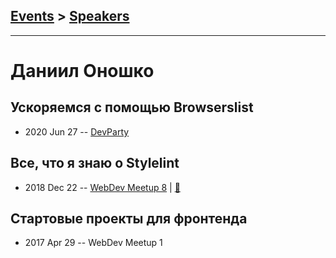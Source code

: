## [Events](../README.md) > [Speakers](../speakers.md)
---

# Даниил Оношко

## Уско­ря­ем­ся с по­мо­щью Browserslist
- 2020 Jun 27 -- [DevParty](https://www.youtube.com/watch?v=zxKwVlUPEW0)    
## Все, что я знаю о Stylelint
- 2018 Dec 22 -- [WebDev Meetup 8](https://www.youtube.com/watch?v=0-1Ds7eG968)  | [:notebook:](https://docs.google.com/presentation/d/1ETo2cD96KIBB7KOFvTZD2FnJ8klxShrrf2kY-Ev0ayY/edit)  
## Стартовые проекты для фронтенда
- 2017 Apr 29 -- WebDev Meetup 1    
